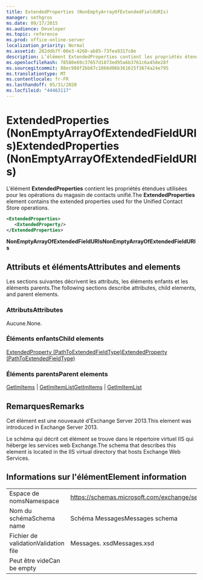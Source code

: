 ```yaml
---
title: ExtendedProperties (NonEmptyArrayOfExtendedFieldURIs)
manager: sethgros
ms.date: 09/17/2015
ms.audience: Developer
ms.topic: reference
ms.prod: office-online-server
localization_priority: Normal
ms.assetid: 282ddb7f-00e3-4260-ab85-73fea9317c0e
description: L’élément ExtendedProperties contient les propriétés étendues utilisées pour les opérations du magasin de contacts unifié.
ms.openlocfilehash: 78580e69c37657d1873ed95a6b3761c6a458e28f
ms.sourcegitcommit: 88ec988f2bb67c1866d06b361615f3674a24e795
ms.translationtype: MT
ms.contentlocale: fr-FR
ms.lasthandoff: 05/31/2020
ms.locfileid: "44463117"
---
```

# <a name="extendedproperties-nonemptyarrayofextendedfielduris"></a><span data-ttu-id="f6751-103">ExtendedProperties (NonEmptyArrayOfExtendedFieldURIs)</span><span class="sxs-lookup"><span data-stu-id="f6751-103">ExtendedProperties (NonEmptyArrayOfExtendedFieldURIs)</span></span>

<span data-ttu-id="f6751-104">L’élément **ExtendedProperties** contient les propriétés étendues utilisées pour les opérations du magasin de contacts unifié.</span><span class="sxs-lookup"><span data-stu-id="f6751-104">The **ExtendedProperties** element contains the extended properties used for the Unified Contact Store operations.</span></span> 
  
```XML
<ExtendedProperties>
   <ExtendedProperty/>
</ExtendedProperties>
```

 <span data-ttu-id="f6751-105">**NonEmptyArrayOfExtendedFieldURIs**</span><span class="sxs-lookup"><span data-stu-id="f6751-105">**NonEmptyArrayOfExtendedFieldURIs**</span></span>
## <a name="attributes-and-elements"></a><span data-ttu-id="f6751-106">Attributs et éléments</span><span class="sxs-lookup"><span data-stu-id="f6751-106">Attributes and elements</span></span>

<span data-ttu-id="f6751-107">Les sections suivantes décrivent les attributs, les éléments enfants et les éléments parents.</span><span class="sxs-lookup"><span data-stu-id="f6751-107">The following sections describe attributes, child elements, and parent elements.</span></span>
  
### <a name="attributes"></a><span data-ttu-id="f6751-108">Attributs</span><span class="sxs-lookup"><span data-stu-id="f6751-108">Attributes</span></span>

<span data-ttu-id="f6751-109">Aucune.</span><span class="sxs-lookup"><span data-stu-id="f6751-109">None.</span></span>
  
### <a name="child-elements"></a><span data-ttu-id="f6751-110">Éléments enfants</span><span class="sxs-lookup"><span data-stu-id="f6751-110">Child elements</span></span>

[<span data-ttu-id="f6751-111">ExtendedProperty (PathToExtendedFieldType)</span><span class="sxs-lookup"><span data-stu-id="f6751-111">ExtendedProperty (PathToExtendedFieldType)</span></span>](extendedproperty-pathtoextendedfieldtype.md)
  
### <a name="parent-elements"></a><span data-ttu-id="f6751-112">Éléments parents</span><span class="sxs-lookup"><span data-stu-id="f6751-112">Parent elements</span></span>

<span data-ttu-id="f6751-113">[GetImItems](getimitems.md)  |  [GetImItemList](getimitemlist.md)</span><span class="sxs-lookup"><span data-stu-id="f6751-113">[GetImItems](getimitems.md) | [GetImItemList](getimitemlist.md)</span></span>
  
## <a name="remarks"></a><span data-ttu-id="f6751-114">Remarques</span><span class="sxs-lookup"><span data-stu-id="f6751-114">Remarks</span></span>

<span data-ttu-id="f6751-115">Cet élément est une nouveauté d'Exchange Server 2013.</span><span class="sxs-lookup"><span data-stu-id="f6751-115">This element was introduced in Exchange Server 2013.</span></span>
  
<span data-ttu-id="f6751-116">Le schéma qui décrit cet élément se trouve dans le répertoire virtuel IIS qui héberge les services web Exchange.</span><span class="sxs-lookup"><span data-stu-id="f6751-116">The schema that describes this element is located in the IIS virtual directory that hosts Exchange Web Services.</span></span>
  
## <a name="element-information"></a><span data-ttu-id="f6751-117">Informations sur l'élément</span><span class="sxs-lookup"><span data-stu-id="f6751-117">Element information</span></span>

|||
|:-----|:-----|
|<span data-ttu-id="f6751-118">Espace de noms</span><span class="sxs-lookup"><span data-stu-id="f6751-118">Namespace</span></span>  <br/> |https://schemas.microsoft.com/exchange/services/2006/messages  <br/> |
|<span data-ttu-id="f6751-119">Nom du schéma</span><span class="sxs-lookup"><span data-stu-id="f6751-119">Schema name</span></span>  <br/> |<span data-ttu-id="f6751-120">Schéma Messages</span><span class="sxs-lookup"><span data-stu-id="f6751-120">Messages schema</span></span>  <br/> |
|<span data-ttu-id="f6751-121">Fichier de validation</span><span class="sxs-lookup"><span data-stu-id="f6751-121">Validation file</span></span>  <br/> |<span data-ttu-id="f6751-122">Messages. xsd</span><span class="sxs-lookup"><span data-stu-id="f6751-122">Messages.xsd</span></span>  <br/> |
|<span data-ttu-id="f6751-123">Peut être vide</span><span class="sxs-lookup"><span data-stu-id="f6751-123">Can be empty</span></span>  <br/> ||
   

